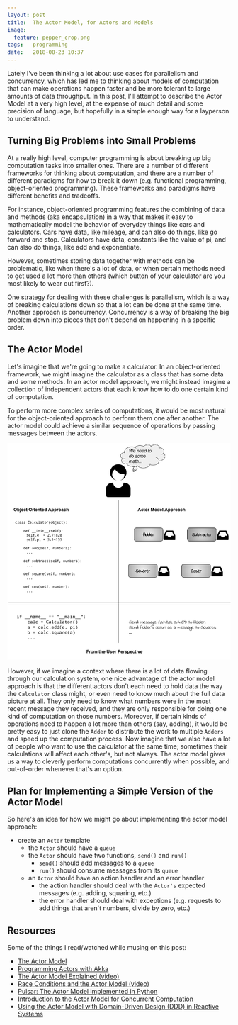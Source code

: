 ```yaml
---
layout: post
title:  The Actor Model, for Actors and Models
image:
  feature: pepper_crop.png
tags:   programming
date:   2018-08-23 10:37
---
```


Lately I've been thinking a lot about use cases for parallelism and concurrency, which has led me to thinking about models of computation that can make operations happen faster and be more tolerant to large amounts of data throughput. In this post, I'll attempt to describe the Actor Model at a very high level, at the expense of much detail and some precision of language, but hopefully in a simple enough way for a layperson to understand.

## Turning Big Problems into Small Problems

At a really high level, computer programming is about breaking up big computation tasks into smaller ones. There are a number of different frameworks for thinking about computation, and there are a number of different paradigms for how to break it down (e.g. functional programming, object-oriented programming). These frameworks and paradigms have different benefits and tradeoffs.

For instance, object-oriented programming features the combining of data and methods (aka encapsulation) in a way that makes it easy to mathematically model the behavior of everyday things like cars and calculators. Cars have data, like mileage, and can also do things, like go forward and stop. Calculators have data, constants like the value of pi, and can also do things, like add and exponentiate.

However, sometimes storing data together with methods can be problematic, like when there's a lot of data, or when certain methods need to get used a lot more than others (which button of your calculator are you most likely to wear out first?).

One strategy for dealing with these challenges is parallelism, which is a way of breaking calculations down so that a lot can be done at the same time. Another approach is concurrency. Concurrency is a way of breaking the big problem down into pieces that don't depend on happening in a specific order.

## The Actor Model

Let's imagine that we're going to make a calculator. In an object-oriented framework, we might imagine the calculator as a class that has some data and some methods. In an actor model approach, we might instead imagine a collection of independent actors that each know how to do one certain kind of computation.

To perform more complex series of computations, it would be most natural for the object-oriented approach to perform them one after another. The actor model could achieve a similar sequence of operations by passing messages between the actors.

![object-oriented vs. actor model](https://raw.githubusercontent.com/rebeccabilbro/rebeccabilbro.github.io/master/images/2018-08-23-actor-model-example.png)

However, if we imagine a context where there is a lot of data flowing through our calculation system, one nice advantage of the actor model approach is that the different actors don't each need to hold data the way the `Calculator` class might, or even need to know much about the full data picture at all. They only need to know what numbers were in the most recent message they received, and they are only responsible for doing one kind of computation on those numbers. Moreover, if certain kinds of operations need to happen a lot more than others (say, adding), it would be pretty easy to just clone the `Adder` to distribute the work to multiple `Adders` and speed up the computation process. Now imagine that we also have a lot of people who want to use the calculator at the same time; sometimes their calculations will affect each other's, but not always. The actor model gives us a way to cleverly perform computations concurrently when possible, and out-of-order whenever that's an option.


## Plan for Implementing a Simple Version of the Actor Model

So here's an idea for how we might go about implementing the actor model approach:

 - create an `Actor` template
     - the `Actor` should have a `queue`
     - the `Actor` should have two functions, `send()` and `run()`
        - `send()` should add messages to a `queue`
        - `run()` should consume messages from its `queue`
     - an `Actor` should have an action handler and an error handler
        - the action handler should deal with the `Actor's` expected messages (e.g. adding, squaring, etc.)
        - the error handler should deal with exceptions (e.g. requests to add things that aren't numbers, divide by zero, etc.)


## Resources

Some of the things I read/watched while musing on this post:

 - [The Actor Model](https://bbengfort.github.io/snippets/2018/08/03/actor-model.html)
  - [Programming Actors with Akka](https://www.safaribooksonline.com/videos/programming-actors-with/9781491990247/9781491990247-video313673)
 - [The Actor Model Explained (video)](https://finematics.com/actor-model-explained/)
 - [Race Conditions and the Actor Model (video)](https://youtu.be/un-pSOlTaY0?t=1m)
 - [Pulsar: The Actor Model implemented in Python](https://github.com/quantmind/pulsar)
 - [Introduction to the Actor Model for Concurrent Computation](https://www.youtube.com/watch?v=lPTqcecwkJg)
 - [Using the Actor Model with Domain-Driven Design (DDD) in Reactive Systems](https://www.youtube.com/watch?v=rMv4sul0RwU)
